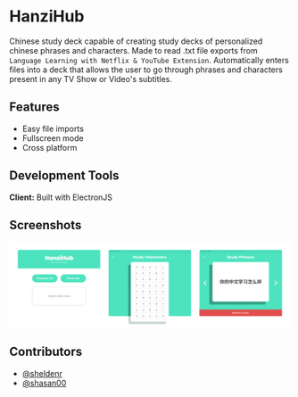 # HanziHub

Chinese study deck capable of creating study decks of personalized chinese phrases and characters. Made to read .txt file exports from `Language Learning with Netflix & YouTube Extension`. Automatically enters files into a deck that allows the user to go through phrases and characters present in any TV Show or Video's subtitles.

## Features

- Easy file imports
- Fullscreen mode
- Cross platform

## Development Tools

**Client:** Built with ElectronJS

## Screenshots

![App Screenshot](https://github.com/SheldenR/HanziHub/blob/main/visuals/cover.png?raw=true)

## Contributors

- [@sheldenr](https://www.github.com/sheldenr)
- [@shasan00](https://www.github.com/shasan00)
